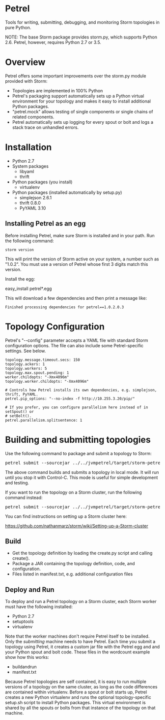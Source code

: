 Petrel
======

Tools for writing, submitting, debugging, and monitoring Storm topologies in pure Python.

NOTE: The base Storm package provides storm.py, which supports Python 2.6. Petrel, however, requires Python 2.7 or 3.5.

Overview
========
Petrel offers some important improvements over the storm.py module provided with Storm:

* Topologies are implemented in 100% Python
* Petrel's packaging support automatically sets up a Python virtual environment for your topology and makes it easy to install additional Python packages.
* "petrel.mock" allows testing of single components or single chains of related components.
* Petrel automatically sets up logging for every spout or bolt and logs a stack trace on unhandled errors.

Installation
============

* Python 2.7
* System packages
  * libyaml
  * thrift
* Python packages (you install)
    * virtualenv
* Python packages (installed automatically by setup.py)
    * simplejson 2.6.1
    * thrift 0.8.0
    * PyYAML 3.10

Installing Petrel as an egg
---------------------------

Before installing Petrel, make sure Storm is installed and in your path. Run the following command:

    storm version

This will print the version of Storm active on your system, a number such as "1.0.2". You must use a version of Petrel whose first 3 digits match this version.

Install the egg:

easy_install petrel*.egg

This will download a few dependencies and then print a message like:

    Finished processing dependencies for petrel==1.0.2.0.3

Topology Configuration
======================

Petrel's "--config" parameter accepts a YAML file with standard Storm configuration options. The file can also include some Petrel-specific settings. See below.

```
topology.message.timeout.secs: 150
topology.ackers: 1
topology.workers: 5
topology.max.spout.pending: 1
worker.childopts: "-Xmx4096m"
topology.worker.childopts: "-Xmx4096m"

# Controls how Petrel installs its own dependencies, e.g. simplejson, thrift, PyYAML.
petrel.pip_options: "--no-index -f http://10.255.3.20/pip/"

# If you prefer, you can configure parallelism here instead of in setSpout() or
# setBolt().
petrel.parallelism.splitsentence: 1
```

Building and submitting topologies
==================================

Use the following command to package and submit a topology to Storm:

<pre>
petrel submit --sourcejar ../../jvmpetrel/target/storm-petrel-*-SNAPSHOT.jar --config localhost.yaml
</pre>

The above command builds and submits a topology in local mode. It will run until you stop it with Control-C. This mode is useful for simple development and testing.

If you want to run the topology on a Storm cluster, run the following command instead:

<pre>
petrel submit --sourcejar ../../jvmpetrel/target/storm-petrel-*-SNAPSHOT.jar --config localhost.yaml wordcount
</pre>

You can find instructions on setting up a Storm cluster here:

https://github.com/nathanmarz/storm/wiki/Setting-up-a-Storm-cluster

Build
-----

* Get the topology definition by loading the create.py script and calling create().
* Package a JAR containing the topology definition, code, and configuration.
* Files listed in manifest.txt, e.g. additional configuration files

Deploy and Run
--------------

To deploy and run a Petrel topology on a Storm cluster, each Storm worker must have the following installed:

* Python 2.7
* setuptools
* virtualenv

Note that the worker machines don't require Petrel itself to be installed. Only the *submitting* machine needs to have Petrel. Each time you submit a topology using Petrel, it creates a custom jar file with the Petrel egg and and your Python spout and bolt code. These files in the wordcount example show how this works:

* buildandrun
* manifest.txt

Because Petrel topologies are self contained, it is easy to run multiple versions of a topology on the same cluster, as long as the code differences are contained within virtualenv. Before a spout or bolt starts up, Petrel creates a new Python virtualenv and runs the optional topology-specific setup.sh script to install Python packages. This virtual environment is shared by all the spouts or bolts from that instance of the topology on that machine.